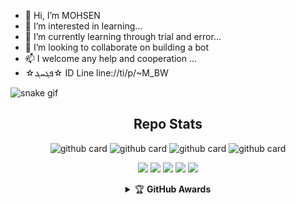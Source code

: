 - 👋 Hi, I’m MOHSEN
- 👀 I’m interested in learning...
- 🌱 I’m currently learning through trial and error...
- 💞️ I’m looking to collaborate on building a bot
- 📫 I welcome any help and cooperation ...
- ☆ܦܓܚܔ☆  ID Line line://ti/p/~M_BW

<!---
mosn1bw/mosn1bw is a ✨ special ✨ repository because its `README.md` (this file) appears on your GitHub profile.
You can click the Preview link to take a look at your changes.
--->

![snake gif](https://raw.githubusercontent.com/navaneethkm004/navaneethkm004/navaneethkm004-patch-2/snek.svg)
<div align="center">
  
## Repo Stats
![github card](https://github-readme-stats.vercel.app/api/pin/?username=DandyHayate&repo=Botlogin&theme=dark)
![github card](https://github-readme-stats.vercel.app/api/pin/?username=DandyHayate&repo=BC-LIFF&theme=nightowl)
![github card](https://github-readme-stats.vercel.app/api/pin/?username=DandyHayate&repo=CakarKucingJS&theme=dark)
![github card](https://github-readme-stats.vercel.app/api/pin/?username=DandyHayate&repo=DandyHayateSB&theme=nightowl)


<p>
    <img src="https://img.shields.io/badge/OS-Linux-blue?&logo=Linux" />
    <img src="https://img.shields.io/badge/OS-Windows-blue?&logo=Windows" />
    <img src="https://img.shields.io/badge/IDE-Xcode-blue?&logo=xcode" />
    <img src="https://img.shields.io/badge/Text%20Editor-Visual%20Studio%20Code-blue?&logo=visual%20studio%20code&logoColor=blue" />
    <img src="https://img.shields.io/badge/Sublime%20Text-gray?&logo=Sublime-Text" />
</p>
<details>
    <summary>&#127942 <b>GitHub Awards</b></summary><br/>

<details>
    <summary>&#127942 <b>GitHub Activity</b></summary><br/>

## Connect with me  
<div align="center">
<a href="https://github.com/mosn1bw" target="_blank">
<img src=https://img.shields.io/badge/github-%2324292e.svg?&style=for-the-badge&logo=github&logoColor=white alt=github style="margin-bottom: 5px;" />
</a>
<a href="https://twitter.com/navankm004" target="_blank">
<img src=https://img.shields.io/badge/twitter-%2300acee.svg?&style=for-the-badge&logo=twitter&logoColor=white alt=twitter style="margin-bottom: 5px;" />
</a>
<a href="https://dev.to/navaneethkm" target="_blank">
<img src=https://img.shields.io/badge/dev.to-%2308090A.svg?&style=for-the-badge&logo=dev.to&logoColor=white alt=devto style="margin-bottom: 5px;" />
</a>

<br/>  


## Github Stats  
<div align="center"><img src="https://github-readme-stats.vercel.app/api?username=navaneethkm004&show_icons=true&count_private=true&hide_border=true" align="center" /></div>  

<br/>  

<div align="center">
<p><a href="https://github.com/navaneethkm004"><img src="https://github-readme-stats.vercel.app/api/top-langs/?username=navaneethkm004&amp;layout=compact" alt="Top Langs"></a></p></div>  

<br/>  
<img src="https://komarev.com/ghpvc/?username=navaneethkm004&&style=flat-square" align="center" />
</div> 
<br/> 
